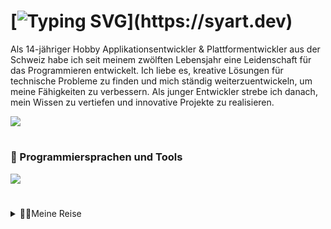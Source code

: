 # [![Typing SVG](https://readme-typing-svg.herokuapp.com?font=Fira+Code&weight=600&size=30&pause=1000&color=F7F7F7&random=false&width=435&lines=+Hallo!+%F0%9F%91%8B;Ich+bin+Syart!)](https://syart.dev)


Als 14-jähriger Hobby Applikationsentwickler & Plattformentwickler aus der Schweiz habe ich seit meinem zwölften Lebensjahr eine Leidenschaft für das Programmieren entwickelt. Ich liebe es, kreative Lösungen für technische Probleme zu finden und mich ständig weiterzuentwickeln, um meine Fähigkeiten zu verbessern. Als junger Entwickler strebe ich danach, mein Wissen zu vertiefen und innovative Projekte zu realisieren.

  <a href="https://syart.dev" target="_blank">
     <img src="https://img.shields.io/badge/Portfolio-FF5722?style=for-the-badge&logo=todoist&logoColor=white" target="_blank" /> 
  </a>

  
# 


  <h3>🧰 Programmiersprachen und Tools</h3>
<div style="display: flex;">
  <img src="https://skillicons.dev/icons?i=js,html,css,python,cpp,pycharm,vscode,github,git,discord,gmail,windows">
</div>


#

<details>
  <summary>👨‍💻Meine Reise</summary>
  <div style="padding-left: 40px;">
    bald...
</details>


